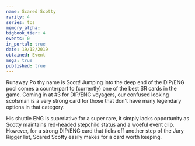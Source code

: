 ```yaml
---
name: Scared Scotty
rarity: 4
series: tos
memory_alpha:
bigbook_tier: 4
events: 0
in_portal: true
date: 19/12/2019
obtained: Event
mega: true
published: true
---
```


Runaway Po thy name is Scott! Jumping into the deep end of the DIP/ENG pool comes a counterpart to (currently) one of the best SR cards in the game. Coming in at #3 for DIP/ENG voyagers, our confused looking scotsman is a very strong card for those that don't have many legendary options in that category.

His shuttle ENG is superlative for a super rare, it simply lacks opportunity as Scotty maintains red-headed stepchild status and a woeful event clip. However, for a strong DIP/ENG card that ticks off another step of the Jury Rigger list, Scared Scotty easily makes for a card worth keeping.
